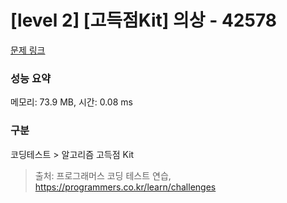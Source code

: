 # [level 2] [고득점Kit] 의상 - 42578
[문제 링크](https://school.programmers.co.kr/learn/courses/30/lessons/42578) 

### 성능 요약

메모리: 73.9 MB, 시간: 0.08 ms

### 구분

코딩테스트 > 알고리즘 고득점 Kit

> 출처: 프로그래머스 코딩 테스트 연습, https://programmers.co.kr/learn/challenges
